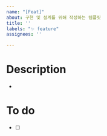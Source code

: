 ```yaml
---
name: "[Feat]"
about: 구현 및 설계를 위해 작성하는 템플릿
title: ''
labels: "✨ feature"
assignees: ''

---
```


<!-- 
# Issue 생성 전 체크리스트
- [ ] 이슈 이름은 다른 사람도 이해할 수 있나요?
- [ ] 이슈 책임자(Assignees)를 추가했나요?
- [ ] Labels에는 해당 이슈의 성향을 잘 나타내나요?
 -->
# Description
- 

# To do
- [ ]
